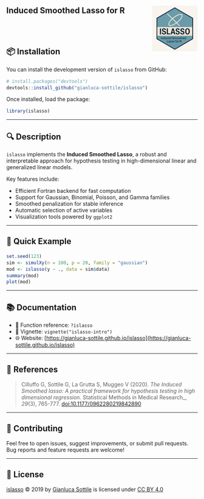 ## **Induced Smoothed Lasso for R** <img src="man/figures/logo.png" align="right" height="120" alt="" />

<br><br>

## 📦 Installation

You can install the development version of `islasso` from GitHub:

```r
# install.packages("devtools")
devtools::install_github("gianluca-sottile/islasso")
```

Once installed, load the package:

```r
library(islasso)
```

---

## 🔍 Description

`islasso` implements the **Induced Smoothed Lasso**, a robust and interpretable approach for hypothesis testing in high-dimensional linear and generalized linear models.

Key features include:

- Efficient Fortran backend for fast computation
- Support for Gaussian, Binomial, Poisson, and Gamma families
- Smoothed penalization for stable inference
- Automatic selection of active variables
- Visualization tools powered by `ggplot2`

---

## 🚀 Quick Example

```r
set.seed(123)
sim <- simulXy(n = 100, p = 20, family = "gaussian")
mod <- islasso(y ~ ., data = sim$data)
summary(mod)
plot(mod)
```

---

## 📚 Documentation

- 📘 Function reference: `?islasso`
- 📄 Vignette: `vignette("islasso-intro")`
- 🌐 Website: [https://gianluca-sottile.github.io/islasso](https://gianluca-sottile.github.io/islasso)

---

## 📖 References

> Cilluffo G, Sottile G, La Grutta S, Muggeo V (2020). *The Induced Smoothed lasso: A practical framework for hypothesis testing in high dimensional regression.* 
> Statistical Methods in Medical Research_, *29*(3), 765-777. [doi:10.1177/0962280219842890](https://doi.org/10.1177/0962280219842890)

---

## 🤝 Contributing

Feel free to open issues, suggest improvements, or submit pull requests.  
Bug reports and feature requests are welcome!

---

## 📜 License

<a href="https://cran.r-project.org/web/packages/islasso/index.html">islasso</a> © 2019 by <a href="https://gianlucasottile.rbind.io">Gianluca Sottile</a> is licensed under <a href="https://creativecommons.org/licenses/by/4.0/">CC BY 4.0</a><img src="https://mirrors.creativecommons.org/presskit/icons/cc.svg" alt="" style="max-width: 1em;max-height:1em;margin-left: .2em;"><img src="https://mirrors.creativecommons.org/presskit/icons/by.svg" alt="" style="max-width: 1em;max-height:1em;margin-left: .2em;">
